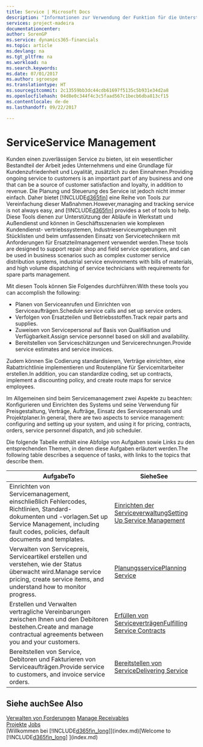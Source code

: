 ```yaml
---
title: Service | Microsoft Docs
description: "Informationen zur Verwendung der Funktion für die Unterstützung der Arbeitsgänge Werkstatt und Service."
services: project-madeira
documentationcenter: 
author: SorenGP
ms.service: dynamics365-financials
ms.topic: article
ms.devlang: na
ms.tgt_pltfrm: na
ms.workload: na
ms.search.keywords: 
ms.date: 07/01/2017
ms.author: sgroespe
ms.translationtype: HT
ms.sourcegitcommit: 2c13559bb3dc44cdb61697f5135c5b931e34d2a8
ms.openlocfilehash: 04d8e0c344f4c3c5faad567c1becb6dba813cf15
ms.contentlocale: de-de
ms.lasthandoff: 09/22/2017

---
```

# <a name="service-management"></a><span data-ttu-id="2d4bb-103">Service</span><span class="sxs-lookup"><span data-stu-id="2d4bb-103">Service Management</span></span>
<span data-ttu-id="2d4bb-104">Kunden einen zuverlässigen Service zu bieten, ist ein wesentlicher Bestandteil der Arbeit jedes Unternehmens und eine Grundlage für Kundenzufriedenheit und Loyalität, zusätzlich zu den Einnahmen.</span><span class="sxs-lookup"><span data-stu-id="2d4bb-104">Providing ongoing service to customers is an important part of any business and one that can be a source of customer satisfaction and loyalty, in addition to revenue.</span></span> <span data-ttu-id="2d4bb-105">Die Planung und Steuerung des Service ist jedoch nicht immer einfach. Daher bietet [!INCLUDE[d365fin](includes/d365fin_md.md)] eine Reihe von Tools zur Vereinfachung dieser Maßnahmen.</span><span class="sxs-lookup"><span data-stu-id="2d4bb-105">However,managing and tracking service is not always easy, and [!INCLUDE[d365fin](includes/d365fin_md.md)] provides a set of tools to help.</span></span> <span data-ttu-id="2d4bb-106">Diese Tools dienen zur Unterstützung der Abläufe in Werkstatt und Außendienst und können in Geschäftsszenarien wie komplexen Kundendienst- vertriebssystemen, Industrieserviceumgebungen mit Stücklisten und beim umfassenden Einsatz von Servicetechnikern mit Anforderungen für Ersatzteilmanagement verwendet werden.</span><span class="sxs-lookup"><span data-stu-id="2d4bb-106">These tools are designed to support repair shop and field service operations, and can be used in business scenarios such as complex customer service distribution systems, industrial service environments with bills of materials, and high volume dispatching of service technicians with requirements for spare parts management.</span></span>  
  
 <span data-ttu-id="2d4bb-107">Mit diesen Tools können Sie Folgendes durchführen:</span><span class="sxs-lookup"><span data-stu-id="2d4bb-107">With these tools you can accomplish the following:</span></span>  
  
* <span data-ttu-id="2d4bb-108">Planen von Serviceanrufen und Einrichten von Serviceaufträgen.</span><span class="sxs-lookup"><span data-stu-id="2d4bb-108">Schedule service calls and set up service orders.</span></span>  
* <span data-ttu-id="2d4bb-109">Verfolgen von Ersatzteilen und Betriebsstoffen.</span><span class="sxs-lookup"><span data-stu-id="2d4bb-109">Track repair parts and supplies.</span></span>  
* <span data-ttu-id="2d4bb-110">Zuweisen von Servicepersonal auf Basis von Qualifikation und Verfügbarkeit.</span><span class="sxs-lookup"><span data-stu-id="2d4bb-110">Assign service personnel based on skill and availability.</span></span>  
* <span data-ttu-id="2d4bb-111">Bereitstellen von Serviceschätzungen und Servicerechnungen.</span><span class="sxs-lookup"><span data-stu-id="2d4bb-111">Provide service estimates and service invoices.</span></span>  
  
<span data-ttu-id="2d4bb-112">Zudem können Sie Codierung standardisieren, Verträge einrichten, eine Rabattrichtlinie implementieren und Routenpläne für Servicemitarbeiter erstellen.</span><span class="sxs-lookup"><span data-stu-id="2d4bb-112">In addition, you can standardize coding, set up contracts, implement a discounting policy, and create route maps for service employees.</span></span>  
  
<span data-ttu-id="2d4bb-113">Im Allgemeinen sind beim Servicemanagement zwei Aspekte zu beachten: Konfigurieren und Einrichten des Systems und seine Verwendung für Preisgestaltung, Verträge, Aufträge, Einsatz des Servicepersonals und Projektplaner.</span><span class="sxs-lookup"><span data-stu-id="2d4bb-113">In general, there are two aspects to service management: configuring and setting up your system, and using it for pricing, contracts, orders, service personnel dispatch, and job scheduler.</span></span>  
  
<span data-ttu-id="2d4bb-114">Die folgende Tabelle enthält eine Abfolge von Aufgaben sowie Links zu den entsprechenden Themen, in denen diese Aufgaben erläutert werden.</span><span class="sxs-lookup"><span data-stu-id="2d4bb-114">The following table describes a sequence of tasks, with links to the topics that describe them.</span></span>   
  
|<span data-ttu-id="2d4bb-115">**Aufgabe**</span><span class="sxs-lookup"><span data-stu-id="2d4bb-115">**To**</span></span>|<span data-ttu-id="2d4bb-116">**Siehe**</span><span class="sxs-lookup"><span data-stu-id="2d4bb-116">**See**</span></span>|  
|------------|-------------|  
|<span data-ttu-id="2d4bb-117">Einrichten von Servicemanagement, einschließlich Fehlercodes, Richtlinien, Standard- dokumenten und -vorlagen.</span><span class="sxs-lookup"><span data-stu-id="2d4bb-117">Set up Service Management, including fault codes, policies, default documents and templates.</span></span>|[<span data-ttu-id="2d4bb-118">Einrichten der Serviceverwaltung</span><span class="sxs-lookup"><span data-stu-id="2d4bb-118">Setting Up Service Management</span></span>](service-setup-service.md)|  
|<span data-ttu-id="2d4bb-119">Verwalten von Servicepreis, Serviceartikel erstellen und verstehen, wie der Status überwacht wird.</span><span class="sxs-lookup"><span data-stu-id="2d4bb-119">Manage service pricing, create service items, and understand how to monitor progress.</span></span>|[<span data-ttu-id="2d4bb-120">Planungsservice</span><span class="sxs-lookup"><span data-stu-id="2d4bb-120">Planning Service</span></span>](service-plan-service.md)|  
|<span data-ttu-id="2d4bb-121">Erstellen und Verwalten vertragliche Vereinbarungen zwischen Ihnen und den Debitoren bestehen.</span><span class="sxs-lookup"><span data-stu-id="2d4bb-121">Create and manage contractual agreements between you and your customers.</span></span>|[<span data-ttu-id="2d4bb-122">Erfüllen von Serviceverträgen</span><span class="sxs-lookup"><span data-stu-id="2d4bb-122">Fulfilling Service Contracts</span></span>](service-fulfill-service-contracts.md)|  
|<span data-ttu-id="2d4bb-123">Bereitstellen von Service, Debitoren und Fakturieren von Serviceaufträgen.</span><span class="sxs-lookup"><span data-stu-id="2d4bb-123">Provide service to customers, and invoice service orders.</span></span>|[<span data-ttu-id="2d4bb-124">Bereitstellen von Service</span><span class="sxs-lookup"><span data-stu-id="2d4bb-124">Delivering Service</span></span>](service-deliver-service.md)|  
  
## <a name="see-also"></a><span data-ttu-id="2d4bb-125">Siehe auch</span><span class="sxs-lookup"><span data-stu-id="2d4bb-125">See Also</span></span>  
<span data-ttu-id="2d4bb-126">[Verwalten von Forderungen](receivables-manage-receivables.md) </span><span class="sxs-lookup"><span data-stu-id="2d4bb-126">[Manage Receivables](receivables-manage-receivables.md) </span></span>  
<span data-ttu-id="2d4bb-127">[Projekte](projects-how-create-jobs.md) </span><span class="sxs-lookup"><span data-stu-id="2d4bb-127">[Jobs](projects-how-create-jobs.md) </span></span>  
<span data-ttu-id="2d4bb-128">[Willkommen bei [!INCLUDE[d365fin_long](includes/d365fin_long_md.md)]](index.md)</span><span class="sxs-lookup"><span data-stu-id="2d4bb-128">[Welcome to [!INCLUDE[d365fin_long](includes/d365fin_long_md.md)] ](index.md)</span></span>

